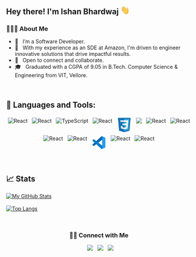<h2> Hey there! I'm Ishan Bhardwaj <img src="https://github.com/IB-14/IB-14/blob/main/Hi.gif" width="25"></h2>

<h3> 👨🏻‍💻 About Me </h3>

- 🔭 &nbsp; I’m a Software Developer.
- 💼 &nbsp; With my experience as an SDE at Amazon, I'm driven to engineer innovative solutions that drive impactful results.
- 🤝 &nbsp; Open to connect and collaborate.
- 🎓 &nbsp; Graduated with a CGPA of 9.05 in B.Tech. Computer Science & Engineering from VIT, Vellore.

<br>

## 🧰 Languages and Tools:
<p align="center">
  <img src="https://www.vectorlogo.zone/logos/reactjs/reactjs-icon.svg" alt="React" height="40" style="vertical-align:top; margin:4px">
  <img src="https://upload.vectorlogo.zone/logos/javascript/images/239ec8a4-163e-4792-83b6-3f6d96911757.svg" alt="React" height="40" style="vertical-align:top; margin:4px">
  <img src="https://www.vectorlogo.zone/logos/typescriptlang/typescriptlang-icon.svg" alt="TypeScript" height="40" style="vertical-align:top; margin:4px">
  <img src="https://www.vectorlogo.zone/logos/w3_html5/w3_html5-icon.svg" alt="React" height="40" style="vertical-align:top; margin:4px">
  <img src="https://github.com/devicons/devicon/blob/master/icons/css3/css3-original.svg" height="40" style="vertical-align:top; margin:4px">
  <img src="https://www.vectorlogo.zone/logos/git-scm/git-scm-icon.svg" height="40" style="vertical-align:top; margin:4px">
  <img src="https://www.vectorlogo.zone/logos/java/java-icon.svg" alt="React" height="40" style="vertical-align:top; margin:4px">
  <img src="https://github.com/isocpp/logos/blob/master/cpp_logo.svg" alt="React" height="40" style="vertical-align:top; margin:4px">
  <img src="https://ih1.redbubble.net/image.525157175.0839/flat,750x,075,f-pad,750x1000,f8f8f8.jpg" alt="React" height="40" style="vertical-align:top; margin:4px">
  <img src="https://www.vectorlogo.zone/logos/python/python-icon.svg" alt="React" height="40" style="vertical-align:top; margin:4px">
  <img src="https://github.com/vscode-icons/vscode-icons/blob/master/icons/file_type_vscode.svg" alt="React" height="40" style="vertical-align:top; margin:4px">
  <img src="https://www.vectorlogo.zone/logos/getbootstrap/getbootstrap-icon.svg" alt="React" height="40" style="vertical-align:top; margin:4px">
  <img src="https://www.vectorlogo.zone/logos/firebase/firebase-icon.svg" alt="React" height="40" style="vertical-align:top; margin:4px">
</p>

<br>

## 📈 Stats

[![My GitHub Stats](https://github-readme-stats.vercel.app/api/?username=IB-14&count_private=true&theme=tokyonight&showicons=true)]()
<br>
<br>
[![Top Langs](https://github-readme-stats.vercel.app/api/top-langs/?username=IB-14&langs_count=10&theme=tokyonight)](https://github.com/IB-14/github-readme-stats)

<br>

<h3 align="center"> 🤝🏻 Connect with Me </h3>

<p align="center">
&nbsp; <a href="https://www.instagram.com/this.is.ishan_/" target="_blank" rel="noopener noreferrer"><img src="https://img.icons8.com/plasticine/100/000000/instagram-new.png" width="60" /></a>  
&nbsp; <a href="https://www.linkedin.com/in/ishan-bhardwaj-b080b21a1/" target="_blank" rel="noopener noreferrer"><img src="https://img.icons8.com/plasticine/100/000000/linkedin.png" width="60" /></a>
&nbsp; <a href="mailto:ishan197231@gmail.com" target="_blank" rel="noopener noreferrer"><img src="https://img.icons8.com/plasticine/100/000000/gmail.png"  width="60" /></a>
</p>
